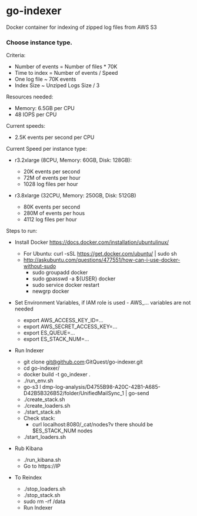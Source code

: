 # go-indexer
Docker container for indexing of zipped log files from AWS S3

### Choose instance type. 

Criteria:

* Number of events = Number of files * 70K
* Time to index = Number of events / Speed
* One log file ~ 70K events
* Index Size ~ Unziped Logs Size / 3

Resources needed:
- Memory: 6.5GB per CPU 
- 48 IOPS per CPU

Current speeds:

- 2.5K events per second per CPU

Current Speed per instance type:

- r3.2xlarge (8CPU, Memory: 60GB, Disk: 128GB): 
    - 20K events per second
    - 72M of events per hour
    - 1028 log files per hour

- r3.8xlarge (32CPU, Memory: 250GB, Disk: 512GB)
    - 80K events per second
    - 280M of events per hous
    - 4112 log files per hour

Steps to run:

- Install Docker https://docs.docker.com/installation/ubuntulinux/

    - For Ubuntu: curl -sSL https://get.docker.com/ubuntu/ | sudo sh 
    - http://askubuntu.com/questions/477551/how-can-i-use-docker-without-sudo
      - sudo groupadd docker
      - sudo gpasswd -a ${USER} docker
      - sudo service docker restart
      - newgrp docker

- Set Environment Variables, if IAM role is used - AWS_... variables are not needed

    - export AWS_ACCESS_KEY_ID=...
    - export AWS_SECRET_ACCESS_KEY=...
    - export ES_QUEUE=...
    - export ES_STACK_NUM=...

- Run Indexer
    
    - git clone git@github.com:GitQuest/go-indexer.git
    - cd go-indexer/
    - docker build -t go_indexer .
    - ./run_env.sh
    - go-s3 l dmp-log-analysis/D4755B98-A20C-42B1-A685-D42B5B326B52/folder/UnifiedMailSync_1 | go-send
    - ./create_stack.sh 
    - ./create_loaders.sh 
    - ./start_stack.sh
    - Check stack:
      - curl localhost:8080/_cat/nodes?v there should be $ES_STACK_NUM nodes
    - ./start_loaders.sh

- Rub Kibana 

    - ./run_kibana.sh
    - Go to https://IP
    
- To Reindex

    - ./stop_loaders.sh
    - ./stop_stack.sh
    - sudo rm -rf /data
    - Run Indexer

